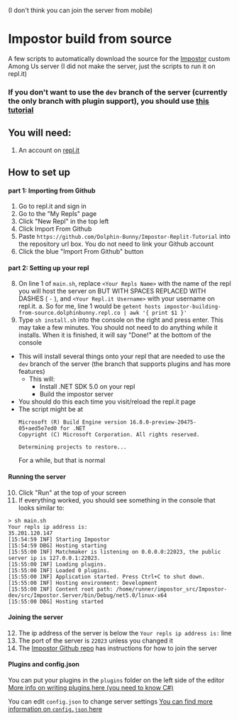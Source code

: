 (I don't think you can join the server from mobile)

# Impostor build from source
A few scripts to automatically download the source for the [Impostor](https://github.com/Impostor/Impostor) custom Among Us server
(I did not make the server, just the scripts to run it on repl.it)

### If you don't want to use the `dev` branch of the server (currently the only branch with plugin support), you should use [this tutorial](https://github.com/Dolphin-Bunny/imposter-replit-basic)

## You will need:
1. An account on [repl.it](https://repl.it/)

## How to set up
#### part 1: Importing from Github
1. Go to repl.it and sign in
2. Go to the "My Repls" page
3. Click "New Repl" in the top left
4. Click Import From Github
5. Paste `https://github.com/Dolphin-Bunny/Impostor-Replit-Tutorial` into the repository url box. You do not need to link your Github account
6. Click the blue "Import From Github" button
#### part 2: Setting up your repl
8. On line 1 of `main.sh`, replace `<Your Repls Name>` with the name of the repl you will host the server on BUT WITH SPACES REPLACED WITH DASHES ( `-` ), and `<Your Repl.it Username>` with your username on repl.it. 
  a. So for me, line 1 would be `getent hosts impostor-building-from-source.dolphinbunny.repl.co | awk '{ print $1 }'`
9. Type `sh install.sh` into the console on the right and press enter. This may take a few minutes. You should not need to do anything while it installs. When it is finished, it will say "Done!" at the bottom of the console
  * This will install several things onto your repl that are needed to use the `dev` branch of the server (the branch that supports plugins and has more features)
    - This will:
      - Install .NET SDK 5.0 on your repl
      - Build the impostor server 
  * You should do this each time you visit/reload the repl.it page
  * The script might be at 
    ```
    Microsoft (R) Build Engine version 16.8.0-preview-20475-05+aed5e7ed0 for .NET
    Copyright (C) Microsoft Corporation. All rights reserved.

    Determining projects to restore...
    ``` 
    For a while, but that is normal
#### Running the server
10. Click "Run" at the top of your screen
11. If everything worked, you should see something in the console that looks similar to:
```
> sh main.sh
Your repls ip address is:
35.201.120.147
[15:54:59 INF] Starting Impostor
[15:54:59 DBG] Hosting starting
[15:55:00 INF] Matchmaker is listening on 0.0.0.0:22023, the public server ip is 127.0.0.1:22023.
[15:55:00 INF] Loading plugins.
[15:55:00 INF] Loaded 0 plugins.
[15:55:00 INF] Application started. Press Ctrl+C to shut down.
[15:55:00 INF] Hosting environment: Development
[15:55:00 INF] Content root path: /home/runner/impostor_src/Impostor-dev/src/Impostor.Server/bin/Debug/net5.0/linux-x64
[15:55:00 DBG] Hosting started
```

#### Joining the server
12. The ip address of the server is below the `Your repls ip address is:` line
13. The port of the server is `22023` unless you changed it
14. The [Impostor Github repo](https://github.com/Impostor/Impostor)  has instructions for how to join the server

#### Plugins and config.json
You can put your plugins in the `plugins` folder on the left side of the editor
[More info on writing plugins here (you need to know C#)](https://github.com/Impostor/Impostor/blob/dev/docs/Writing-a-plugin.md)

You can edit `config.json` to change server settings
[You can find more information on `config.json` here](https://github.com/Impostor/Impostor/blob/dev/docs/Server-configuration.md)

